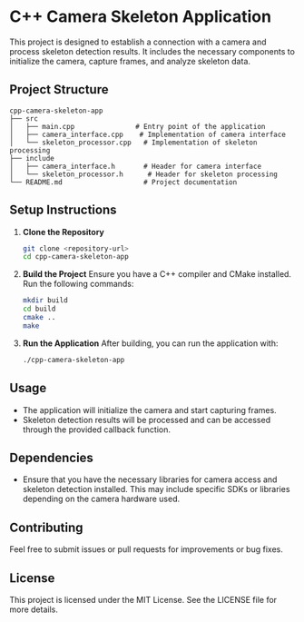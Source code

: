 # C++ Camera Skeleton Application

This project is designed to establish a connection with a camera and process skeleton detection results. It includes the necessary components to initialize the camera, capture frames, and analyze skeleton data.

## Project Structure

```
cpp-camera-skeleton-app
├── src
│   ├── main.cpp               # Entry point of the application
│   ├── camera_interface.cpp    # Implementation of camera interface
│   └── skeleton_processor.cpp   # Implementation of skeleton processing
├── include
│   ├── camera_interface.h       # Header for camera interface
│   └── skeleton_processor.h      # Header for skeleton processing
└── README.md                    # Project documentation
```

## Setup Instructions

1. **Clone the Repository**
   ```bash
   git clone <repository-url>
   cd cpp-camera-skeleton-app
   ```

2. **Build the Project**
   Ensure you have a C++ compiler and CMake installed. Run the following commands:
   ```bash
   mkdir build
   cd build
   cmake ..
   make
   ```

3. **Run the Application**
   After building, you can run the application with:
   ```bash
   ./cpp-camera-skeleton-app
   ```

## Usage

- The application will initialize the camera and start capturing frames.
- Skeleton detection results will be processed and can be accessed through the provided callback function.

## Dependencies

- Ensure that you have the necessary libraries for camera access and skeleton detection installed. This may include specific SDKs or libraries depending on the camera hardware used.

## Contributing

Feel free to submit issues or pull requests for improvements or bug fixes. 

## License

This project is licensed under the MIT License. See the LICENSE file for more details.